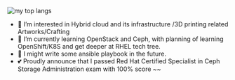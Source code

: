 <!-- ![my github activity graph](https://activity-graph.herokuapp.com/graph?username=ZhaoKunqi&theme=github) -->
![my top langs](https://github-readme-stats.vercel.app/api/top-langs/?username=ZhaoKunqi&hide=css,html&layout=compact&langs_count=8)
- 👀 I’m interested in Hybrid cloud and its infrastructure /3D printing related Artworks/Crafting
- 🌱 I’m currently learning OpenStack and Ceph, with planning of learning OpenShift/K8S and get deeper at RHEL tech tree.
- 🌱 I might write some ansible playbook in the future.
- 💕 Proudly announce that I passed Red Hat Certified Specialist in Ceph Storage Administration exam with 100% score ~~
